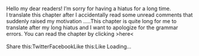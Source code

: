 <br/>
Hello my dear readers! I’m sorry for having a hiatus for a long time. I translate this chapter after I accidentally read some unread comments that suddenly raised my motivation  …..This chapter is quite long for me to translate after my long hiatus and I want to apologize for the grammar errors. You can read the chapter by clicking >here<<br/>
 <br/>
Share this:TwitterFacebookLike this:Like Loading... 